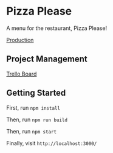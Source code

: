 # Pizza Please

A menu for the restaurant, Pizza Please!

[Production](https://pizza-please.onrender.com/)

## Project Management

[Trello Board](https://trello.com/b/eYNDYW9y/pizza-please)

## Getting Started

First, run `npm install`

Then, run `npm run build`

Then, run `npm start`

Finally, visit `http://localhost:3000/`
